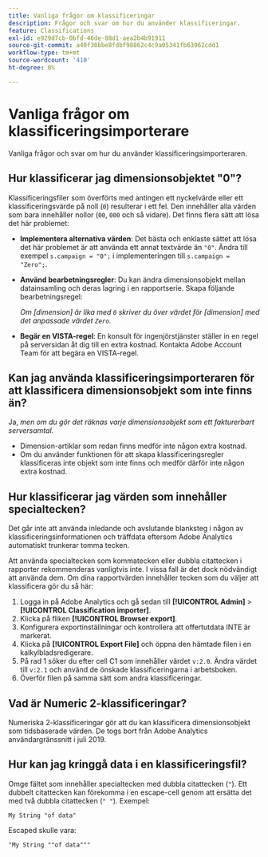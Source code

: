 ```yaml
---
title: Vanliga frågor om klassificeringar
description: Frågor och svar om hur du använder klassificeringar.
feature: Classifications
exl-id: e929d7cb-0bfd-46de-88d1-aea2b4b91911
source-git-commit: a40f30bbe8fdbf98862c4c9a05341fb63962cdd1
workflow-type: tm+mt
source-wordcount: '410'
ht-degree: 0%

---
```


# Vanliga frågor om klassificeringsimporterare

Vanliga frågor och svar om hur du använder klassificeringsimporteraren.

## Hur klassificerar jag dimensionsobjektet &quot;0&quot;?

Klassificeringsfiler som överförts med antingen ett nyckelvärde eller ett klassificeringsvärde på noll (`0`) resulterar i ett fel. Den innehåller alla värden som bara innehåller nollor (`00`, `000` och så vidare). Det finns flera sätt att lösa det här problemet:

* **Implementera alternativa värden**: Det bästa och enklaste sättet att lösa det här problemet är att använda ett annat textvärde än `"0"`. Ändra till exempel `s.campaign = "0";` i implementeringen till `s.campaign = "Zero";`.

* **Använd bearbetningsregler**: Du kan ändra dimensionsobjekt mellan datainsamling och deras lagring i en rapportserie. Skapa följande bearbetningsregel:

  *Om [dimension] är lika med `0` skriver du över värdet för [dimension] med det anpassade värdet `Zero`.*

* **Begär en VISTA-regel**: En konsult för ingenjörstjänster ställer in en regel på serversidan åt dig till en extra kostnad. Kontakta Adobe Account Team för att begära en VISTA-regel.

## Kan jag använda klassificeringsimporteraren för att klassificera dimensionsobjekt som inte finns än?

Ja, *men om du gör det räknas varje dimensionsobjekt som ett fakturerbart serversamtal.*

* Dimension-artiklar som redan finns medför inte någon extra kostnad.
* Om du använder funktionen för att skapa klassificeringsregler klassificeras inte objekt som inte finns och medför därför inte någon extra kostnad.

## Hur klassificerar jag värden som innehåller specialtecken?

Det går inte att använda inledande och avslutande blanksteg i någon av klassificeringsinformationen och träffdata eftersom Adobe Analytics automatiskt trunkerar tomma tecken.

Att använda specialtecken som kommatecken eller dubbla citattecken i rapporter rekommenderas vanligtvis inte. I vissa fall är det dock nödvändigt att använda dem. Om dina rapportvärden innehåller tecken som du väljer att klassificera gör du så här:

1. Logga in på Adobe Analytics och gå sedan till **[!UICONTROL Admin]** > **[!UICONTROL Classification importer]**.
2. Klicka på fliken **[!UICONTROL Browser export]**.
3. Konfigurera exportinställningar och kontrollera att offertutdata INTE är markerat.
4. Klicka på **[!UICONTROL Export File]** och öppna den hämtade filen i en kalkylbladsredigerare.
5. På rad 1 söker du efter cell C1 som innehåller värdet `v:2.0`. Ändra värdet till `v:2.1` och använd de önskade klassificeringarna i arbetsboken.
6. Överför filen på samma sätt som andra klassificeringar.

## Vad är Numeric 2-klassificeringar?

Numeriska 2-klassificeringar gör att du kan klassificera dimensionsobjekt som tidsbaserade värden. De togs bort från Adobe Analytics användargränssnitt i juli 2019.

## Hur kan jag kringgå data i en klassificeringsfil?

Omge fältet som innehåller specialtecken med dubbla citattecken (`"`). Ett dubbelt citattecken kan förekomma i en escape-cell genom att ersätta det med två dubbla citattecken (`" "`). Exempel:

```
My String "of data"
```

Escaped skulle vara:

```
"My String ""of data"""
```
